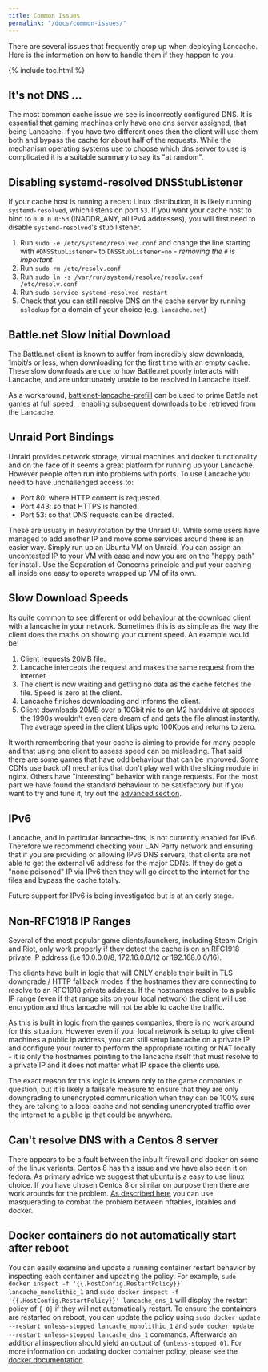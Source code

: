 ```yaml
---
title: Common Issues
permalink: "/docs/common-issues/"
---
```


There are several issues that frequently crop up when deploying Lancache. Here is the information on how to handle them if they happen to you.

{% include toc.html %}

## It's not DNS ...

The most common cache issue we see is incorrectly configured DNS. It is essential that gaming machines only have one dns server assigned, that being Lancache. If you have two different ones then the client will use them both and bypass the cache for about half of the requests. While the mechanism operating systems use to choose which dns server to use is complicated it is a suitable summary to say its "at random".


## Disabling systemd-resolved DNSStubListener

If your cache host is running a recent Linux distribution, it is likely running `systemd-resolved`, which listens on port `53`. If you want your cache host to bind to `0.0.0.0:53` (INADDR_ANY, all IPv4 addresses), you will first need to disable `systemd-resolved`'s stub listener.

1. Run `sudo -e /etc/systemd/resolved.conf` and change the line starting with `#DNSStubListener=` to `DNSStubListener=no` - _removing the `#` is important_
1. Run `sudo rm /etc/resolv.conf`
1. Run `sudo ln -s /var/run/systemd/resolve/resolv.conf /etc/resolv.conf`
1. Run `sudo service systemd-resolved restart`
1. Check that you can still resolve DNS on the cache server by running `nslookup` for a domain of your choice (e.g. `lancache.net`)

## Battle.net Slow Initial Download

The Battle.net client is known to suffer from incredibly slow downloads, 1mbit/s or less, when downloading for the first time with an empty cache.
These slow downloads are due to how Battle.net poorly interacts with Lancache, and are unfortunately unable to be resolved in Lancache itself.

As a workaround, [battlenet-lancache-prefill](https://github.com/tpill90/battlenet-lancache-prefill) can be used to prime Battle.net games at full speed, , enabling subsequent downloads to be retrieved from the Lancache.

## Unraid Port Bindings

Unraid provides network storage, virtual machines and docker functionality and on the face of it seems a great platform for running up your Lancache. However people often run into problems with ports. To use Lancache you need to have unchallenged access to:
* Port 80: where HTTP content is requested.
* Port 443: so that HTTPS is handled.
* Port 53: so that DNS requests can be directed.

These are usually in heavy rotation by the Unraid UI. While some users have managed to add another IP and move some services around there is an easier way. Simply run up an Ubuntu VM on Unraid. You can assign an uncontested IP to your VM with ease and now you are on the "happy path" for install. Use the Separation of Concerns principle and put your caching all inside one easy to operate wrapped up VM of its own.

## Slow Download Speeds

Its quite common to see different or odd behaviour at the download client with a lancache in your network. Sometimes this is as simple as the way the client does the maths on showing your current speed. An example would be:
1. Client requests 20MB file.
1. Lancache intercepts the request and makes the same request from the internet
1. The client is now waiting and getting no data as the cache fetches the file. Speed is zero at the client.
1. Lancache finishes downloading and informs the client.
1. Client downloads 20MB over a 10Gbit nic to an M2 harddrive at speeds the 1990s wouldn't even dare dream of and gets the file almost instantly. The average speed in the client blips upto 100Kbps and returns to zero.

It worth remembering that your cache is aiming to provide for many people and that using one client to assess speed can be misleading. That said there are some games that have odd behaviour that can be improved. Some CDNs use back off mechanics that don't play well with the slicing module in nginx. Others have "interesting" behavior with range requests. For the most part we have found the standard behaviour to be satisfactory but if you want to try and tune it, try out the [advanced section](/docs/advanced/tuning-cache).

## IPv6

Lancache, and in particular lancache-dns, is not currently enabled for IPv6. Therefore we recommend checking your LAN Party network and ensuring that if you are providing or allowing IPv6 DNS servers, that clients are not able to get the external v6 address for the major CDNs. If they do get a "none poisoned" IP via IPv6 then they will go direct to the internet for the files and bypass the cache totally.

Future support for IPv6 is being investigated but is at an early stage.

## Non-RFC1918 IP Ranges

Several of the most popular game clients/launchers, including Steam Origin and Riot, only work properly if they detect the cache is on an RFC1918 private IP address (i.e 10.0.0.0/8, 172.16.0.0/12 or 192.168.0.0/16). 

The clients have built in logic that will ONLY enable their built in TLS downgrade / HTTP fallback modes if the hostnames they are connecting to resolve to an RFC1918 private address. If the hostnames resolve to a public IP range (even if that range sits on your local network) the client will use encryption and thus lancache will not be able to cache the traffic.

As this is built in logic from the games companies, there is no work around for this situation. However even if your local network is setup to give client machines a public ip address, you can still setup lancache on a private IP and configure your router to perform the appropriate routing or NAT locally - it is only the hostnames pointing to the lancache itself that must resolve to a private IP and it does not matter what IP space the clients use.

The exact reason for this logic is known only to the game companies in question, but it is likely a failsafe measure to ensure that they are only downgrading to unencrypted communication when they can be 100% sure they are talking to a local cache and not sending unencrypted traffic over the internet to a public ip that could be anywhere.

## Can't resolve DNS with a Centos 8 server

There appears to be a fault between the inbuilt firewall and docker on some of the linux variants. Centos 8 has this issue and we have also seen it on fedora. As primary advice we suggest that ubuntu is a easy to use linux choice. If you have chosen Centos 8 or similar on purpose then there are work arounds for the problem. [As described here](https://serverfault.com/questions/987686/no-network-connectivity-to-from-docker-ce-container-on-centos-8) you can use masquerading to combat the problem between nftables, iptables and docker.

## Docker containers do not automatically start after reboot

You can easily examine and update a running container restart behavior by inspecting each container and updating the policy. For example, `sudo docker inspect -f '{{.HostConfig.RestartPolicy}}' lancache_monolithic_1` and `sudo docker inspect -f '{{.HostConfig.RestartPolicy}}' lancache_dns_1` will display the restart policy of `{ 0}` if they will not automatically restart. To ensure the containers are restarted on reboot, you can update the policy using `sudo docker update --restart unless-stopped lancache_monolithic_1` and `sudo docker update --restart unless-stopped lancache_dns_1` commands. Afterwards an additional inspection should yield an output of `{unless-stopped 0}`. For more information on updating docker container policy, please see the [docker documentation](https://docs.docker.com/engine/reference/commandline/container_update/).
